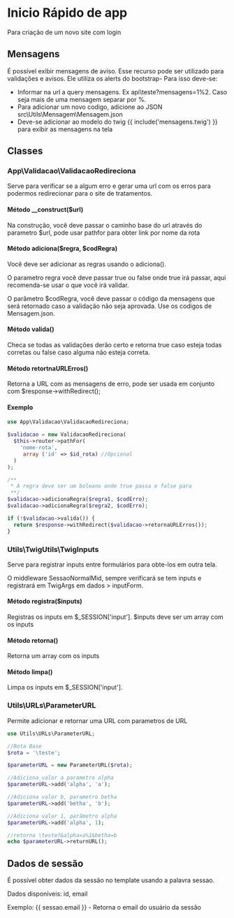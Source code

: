 # Inicio Rápido de app

Para criação de um novo site com login

## Mensagens

É possível exibir mensagens de aviso. Esse recurso pode ser utilizado para validações e avisos. Ele utiliza os alerts do bootstrap- Para isso deve-se:

  - Informar na url a query mensagens. Ex api\teste?mensagens=1%2. Caso seja mais de uma mensagem separar por %.
  - Para adicionar um novo codigo, adicione ao JSON src\Utils\Mensagem\Mensagem.json
  - Deve-se adicionar ao modelo do twig {{ include('mensagens.twig') }} para exibir as mensagens na tela

## Classes

### App\Validacao\ValidacaoRedireciona

Serve para verificar se a algum erro e gerar uma url com os erros para podermos redirecionar para o site de tratamentos.

#### Método __construct($url)
Na construção, você deve passar o caminho base do url através do parametro $url, pode usar pathfor para obter link por nome da rota

#### Método adiciona($regra, $codRegra)
Você deve ser adicionar as regras usando o adiciona().

O parametro regra você deve passar true ou false onde true irá passar, aqui recomenda-se usar o que você irá validar.

O parâmetro $codRegra, você deve passar o código da mensagens que será retornado caso a validação não seja aprovada. Use os codigos de Mensagem.json.

#### Método valida()
Checa se todas as validações derão certo e retorna true caso esteja todas corretas ou false caso alguma não esteja correta.

#### Método retortnaURLErros()
Retorna a URL com as mensagens de erro, pode ser usada em conjunto com $response->withRedirect();

#### Exemplo

```php
use App\Validacao\ValidacaoRedireciona;

$validacao = new ValidacaoRedireciona(
  $this->router->pathFor(
    'nome-rota',
     array ('id' => $id_rota) //Opcional
  )
);

/**
 * A regra deve ser um boleano onde true passa e false para
 **/
$validacao->adicionaRegra($regra1, $codErro);
$validacao->adicionaRegra($regra2, $codErro);

if (!$validacao->valida()) {
  return $response->withRedirect($validacao->retornaURLErros());
}
```

### Utils\TwigUtils\TwigInputs

Serve para registrar inputs entre formulários para obte-los em outra tela.

O middleware SessaoNormalMid, sempre verificará se tem inputs e registrará em TwigArgs em dados > inputForm.

#### Método registra($inputs)
Registras os inputs em $_SESSION['input']. $inputs deve ser um array com os inputs

#### Método retorna()
Retorna um array com os inputs

#### Método limpa()
Limpa os inputs em $_SESSION['input'].

### Utils\URLs\ParameterURL
Permite adicionar e retornar uma URL com parametros de URL

```php
use Utils\URLs\ParameterURL;

//Rota Base
$rota = '\teste';

$parameterURL = new ParameterURL($rota);

//Adiciona valor a parametro alpha
$parameterURL->add('alpha', 'a');

//Adiciona valor b, parametro betha
$parameterURL->add('betha', 'b');

//Adiciona valor 1, parâmetro alpha
$parameterURL->add('alpha', 1);

//retorna \teste?&alpha=a%1&betha=b
echo $parameterURL->returnURL();
```

## Dados de sessão
É possível obter dados da sessão no template usando a palavra sessao.

Dados disponíveis: id, email

Exemplo:
{{ sessao.email }} - Retorna o email do usuário da sessão
